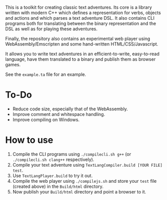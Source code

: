 This is a toolkit for creating classic text adventures. Its core is a library written
with modern C++ which defines a representation for verbs, objects and actions and
which parses a text adventure DSL. It also contains CLI programs both for translating
between the binary representation and the DSL as well as for playing these adventures.

Finally, the repository also contains an experimental web player using
WebAssembly/Emscripten and some hand-written HTML/CSS/Javascript.

It allows you to write text adventures in an efficient-to-write, easy-to-read language,
have them translated to a binary and publish them as browser games.

See the `example.ta` file for an example.

# To-Do
* Reduce code size, especially that of the WebAssembly.
* Improve comment and whitespace handling.
* Improve compiling on Windows.

# How to use
1. Compile the CLI programs using `./compilecli.sh g++` (or `./compilecli.sh clang++` respectively).
2. Compile your text adventure using `TextLangCompiler.build [YOUR FILE] test`.
3. Use `TextLangPlayer.build` to try it out.
4. Compile the web player using `./compilejs.sh` and store your `test` file (created above)
   in the `Build/html` directory.
5. Now publish your `Build/html` directory and point a browser to it.
